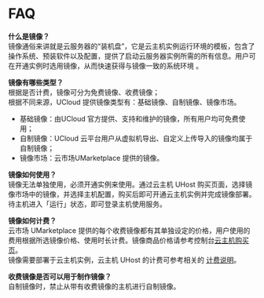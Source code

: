 <a name="q1Aog"></a>
# FAQ
**什么是镜像？**<br />镜像通俗来讲就是云服务器的“装机盘”，它是云主机实例运行环境的模板，包含了操作系统、预装软件以及配置，提供了启动云服务器实例所需的所有信息。用户可在开通实例时选用镜像，从而快速获得与镜像一致的系统环境 。

**镜像有哪些类型？**<br />根据是否计费，镜像可分为免费镜像、收费镜像；<br />根据不同来源，UCloud 提供镜像类型有：基础镜像、自制镜像、镜像市场。

- 基础镜像：由UCloud 官方提供、支持和维护的镜像，所有用户均可免费使用；
- 自制镜像：UCloud 云平台用户从虚拟机导出、自定义上传导入的镜像均属于自制镜像；
- 镜像市场：云市场UMarketplace 提供的镜像。



**镜像如何使用？**<br />镜像无法单独使用，必须开通实例来使用。通过云主机 UHost 购买页面，选择镜像市场中的镜像，并选择主机配置，购买后即可开通云主机实例并完成镜像部署。待主机进入「运行」状态，即可登录主机使用服务。

**镜像如何计费？**<br />云市场 UMarketplace 提供的每个收费镜像都有其单独设定的价格，用户使用的费用根据所选镜像价格、使用时长计费。镜像商品价格请参考控制台[云主机购买页](https://console.ucloud.cn/uhost/uhost)。<br />镜像需要部署于云主机实例，云主机 UHost 的计费可参考相关的 [计费说明](https://docs.ucloud.cn/uhost/buy/charge)。

**收费镜像是否可以用于制作镜像？**<br />自制镜像时，禁止从带有收费镜像的主机进行自制镜像。
